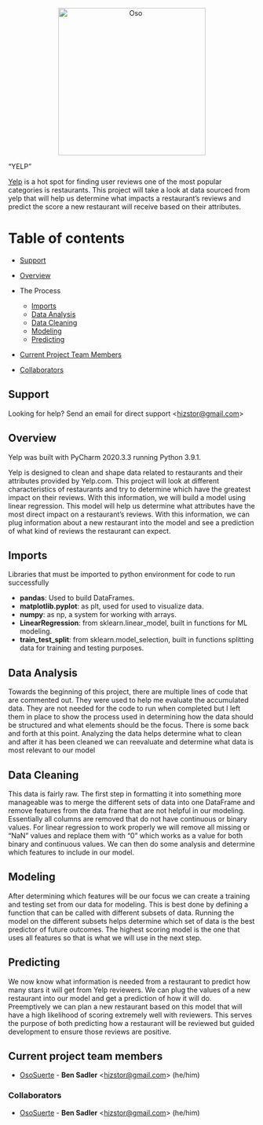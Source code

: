 <!--lint disable no-literal-urls-->
<p align="center">
  <a href="https://Oso.com/">
    <img
      alt="Oso"
      src="https://github.com/OsoSuerte/Logizomechanophobia/blob/master/Osos%20profile.png" width="300" height="300" 
    />
  </a>
</p>

“YELP” 

[Yelp][] is a hot spot for finding user reviews one of the most popular categories is restaurants. This project will take a look at data sourced from yelp that will help us determine what impacts a restaurant’s reviews and predict the score a new restaurant will receive based on their attributes. 

# Table of contents

* [Support](#support)
* [Overview](#overview)
* The Process
  * [Imports](#imports)
  * [Data Analysis](#Data-Analysis)
  * [Data Cleaning](#data-cleaning)
  * [Modeling](#Modeling)
  * [Predicting](#Predicting)


* [Current Project Team Members](#current-project-team-members) 

* [Collaborators](#collaborators)
  
## Support

Looking for help? Send an email for direct support &lt;hizstor@gmail.com&gt;

## Overview
Yelp was built with PyCharm 2020.3.3 running Python 3.9.1.

Yelp is designed to clean and shape data related to restaurants and their attributes provided by Yelp.com. This project will look at different characteristics of restaurants and try to determine which have the greatest impact on their reviews. With this information, we will build a model using linear regression. This model will help us determine what attributes have the most direct impact on a restaurant’s reviews. With this information, we can plug information about a new restaurant into the model and see a prediction of what kind of reviews the restaurant can expect.

## Imports
Libraries that must be imported to python environment for code to run successfully 

* **pandas**: Used to build DataFrames.
* **matplotlib.pyplot**: as plt, used for used to visualize data. 
* **numpy**: as np, a system for working with arrays.   
* **LinearRegression**: from sklearn.linear_model, built in functions for ML modeling.  
* **train_test_split**: from sklearn.model_selection, built in functions splitting data for training and testing purposes.  



## Data Analysis

Towards the beginning of this project, there are multiple lines of code that are commented out. They were used to help me evaluate the accumulated data. They are not needed for the code to run when completed but I left them in place to show the process used in determining how the data should be structured and what elements should be the focus. There is some back and forth at this point. Analyzing the data helps determine what to clean and after it has been cleaned we can reevaluate and determine what data is most relevant to our model

## Data Cleaning

This data is fairly raw. The first step in formatting it into something more manageable was to merge the different sets of data into one DataFrame and remove features from the data frame that are not helpful in our modeling. Essentially all columns are removed that do not have continuous or binary values. For linear regression to work properly we will remove all missing or “NaN” values and replace them with “0” which works as a value for both binary and continuous values.  We can then do some analysis and determine which features to include in our model. 

## Modeling

After determining which features will be our focus we can create a training and testing set from our data for modeling. This is best done by defining a function that can be called with different subsets of data. Running the model on the different subsets helps determine which set of data is the best predictor of future outcomes. The highest scoring model is the one that uses all features so that is what we will use in the next step.

## Predicting

We now know what information is needed from a restaurant to predict how many stars it will get from Yelp reviewers. We can plug the values of a new restaurant into our model and get a prediction of how it will do. Preemptively we can plan a new restaurant based on this model that will have a high likelihood of scoring extremely well with reviewers. This serves the purpose of both predicting how a restaurant will be reviewed but guided development to ensure those reviews are positive. 

## Current project team members
* [OsoSuerte](https://github.com/OsoSuerte) -
**Ben Sadler** &lt;hizstor@gmail.com&gt; (he/him)


<!--lint disable prohibited-strings-->

### Collaborators

* [OsoSuerte](https://github.com/OsoSuerte) -
**Ben Sadler** &lt;hizstor@gmail.com&gt; (he/him)

<!--lint enable prohibited-strings-->

[Yelp]: https://www.yelp.com/


